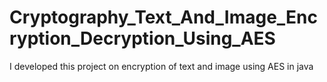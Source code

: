 # Cryptography_Text_And_Image_Encryption_Decryption_Using_AES
I developed this project on encryption of text and image using AES in java
